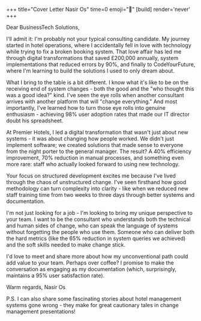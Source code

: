 +++
title="Cover Letter Nasir Os"
time=0
emoji="📝"
[build]
render='never'
+++

Dear BusinessTech Solutions,

I'll admit it: I'm probably not your typical consulting candidate. My journey started in hotel operations, where I accidentally fell in love with technology while trying to fix a broken booking system. That love affair has led me through digital transformations that saved £200,000 annually, system implementations that reduced errors by 90%, and finally to CodeYourFuture, where I'm learning to build the solutions I used to only dream about.

What I bring to the table is a bit different. I know what it's like to be on the receiving end of system changes - both the good and the "who thought this was a good idea?" kind. I've seen the eye rolls when another consultant arrives with another platform that will "change everything." And most importantly, I've learned how to turn those eye rolls into genuine enthusiasm - achieving 98% user adoption rates that made our IT director doubt his spreadsheet.

At Premier Hotels, I led a digital transformation that wasn't just about new systems - it was about changing how people worked. We didn't just implement software; we created solutions that made sense to everyone from the night porter to the general manager. The result? A 40% efficiency improvement, 70% reduction in manual processes, and something even more rare: staff who actually looked forward to using new technology.

Your focus on structured development excites me because I've lived through the chaos of unstructured change. I've seen firsthand how good methodology can turn complexity into clarity - like when we reduced new staff training time from two weeks to three days through better systems and documentation.

I'm not just looking for a job - I'm looking to bring my unique perspective to your team. I want to be the consultant who understands both the technical and human sides of change, who can speak the language of systems without forgetting the people who use them. Someone who can deliver both the hard metrics (like the 65% reduction in system queries we achieved) and the soft skills needed to make change stick.

I'd love to meet and share more about how my unconventional path could add value to your team. Perhaps over coffee? I promise to make the conversation as engaging as my documentation (which, surprisingly, maintains a 95% user satisfaction rate).

Warm regards,
Nasir Os

P.S. I can also share some fascinating stories about hotel management systems gone wrong - they make for great cautionary tales in change management presentations!
